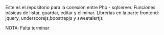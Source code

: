 Este es el repositorio para la conexión entre Php - sqlserver. 
Funciones básicas de listar, guardar, editar y eliminar. 
Librerias en la parte frontend: jquery, underscorejs,boostrapjs y sweetalertjs

NOTA: Falta terminar

